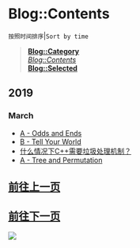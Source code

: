 # Blog::Contents
`按照时间排序`|`Sort by time`
> **[Blog::Category](/blog/category/)**  
> *[Blog::Contents](/blog/contents)*  
> **[Blog::Selected](/blog/)**

## 2019
### March
* [A - Odds and Ends](2019/FfhA71UDvDBdZODf)
* [B - Tell Your World](2019/UQCgKEL42tnaDOe3)
* [什么情况下C++需要垃圾处理机制？](2019/95Mu3U9PDrroP0d6)
* [A - Tree and Permutation](2019/QX4xPUxGRNQfWjoC)
## [前往上一页](contents)
## [前往下一页](con-1904.html)

![](https://ww2.sinaimg.cn/large/005BYqpgly1g01dwo3j72j308c01o080.jpg)

<script async src="//pagead2.googlesyndication.com/pagead/js/adsbygoogle.js"></script> <script> (adsbygoogle = window.adsbygoogle || []).push({ google_ad_client: "ca-pub-4161171709893056", enable_page_level_ads: true }); </script>
<!-- Global site tag (gtag.js) - Google Analytics -->
<script async src="https://www.googletagmanager.com/gtag/js?id=UA-116309064-2"></script>
<script>
  window.dataLayer = window.dataLayer || [];
  function gtag(){dataLayer.push(arguments);}
  gtag('js', new Date());
  gtag('config', 'UA-116309064-2');
</script>
